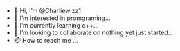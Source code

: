 - 👋 Hi, I’m @Charliewizz1
- 👀 I’m interested in promgraming...
- 🌱 I’m currently learning c++...
- 💞️ I’m looking to collaborate on nothing yet just started...
- 📫 How to reach me ...

<!---
Charliewizz1/Charliewizz1 is a ✨ special ✨ repository because its `README.md` (this file) appears on your GitHub profile.
You can click the Preview link to take a look at your changes.
--->
